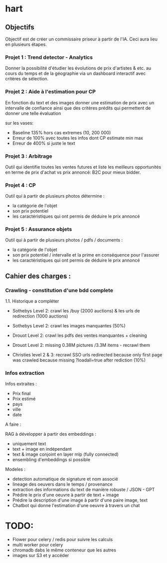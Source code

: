 # hart

## Objectifs

Objectif est de créer un commissaire priseur à partir de l'IA. Ceci aura lieu en plusieurs étapes.

### Projet 1 : Trend detector - Analytics

Donner la possibilité d'étudier les évolutions de prix d'artistes & etc. au cours du temps et de la géographie via un dashboard interactif avec critères de sélection.

### Projet 2 : Aide à l'estimation pour CP

En fonction du text et des images donner une estimation de prix avec un intervalle de confiance ainsi que des critères prédits qui permettent de donner une telle évaluation

sur les vases:
- Baseline 135% hors cas extremes (10, 200 000)
- Erreur de 100% avec toutes les infos dont CP estimate min max
- Erreur de 400% si juste le text

### Projet 3 : Arbitrage

Outil qui identifie toutes les ventes futures et liste les meilleurs opportunités en terme de prix d'achat vs prix annoncé: B2C pour mieux bidder.

### Projet 4 : CP

Outil qui à partir de plusieurs photos détermine :
- la catégorie de l'objet
- son prix potentiel
- les caractéristiques qui ont permis de déduire le prix annoncé


### Projet 5 : Assurance objets

Outil qui à partir de plusieurs photos / pdfs / documents :
- la catégorie de l'objet
- son prix potentiel / intervalle et la prime en conséquence pour l'assurer
- les caractéristiques qui ont permis de déduire le prix annoncé

## Cahier des charges :
### Crawling - constitution d'une bdd complete

1.1. Historique a compléter
- Sothebys Level 2: crawl les /buy (2000 auctions) & les urls de redirection (1000 auctions)
- Sothebys Level 2: crawl les images manquantes (50%)

- Drouot Level 2: crawl les pdfs des ventes manquantes + cleaning
- Drouot Level 2: missing 0.38M pictures /3.3M items - recrawl them

- Christies level 2 & 3: recrawl SSO urls redirected because only first page was crawled because missing ?loadall=true after rediction (10%)

### Infos extraction

Infos extraites :
- Prix final
- Prix estimé
- pays
- ville
- date

A faire :

RAG à développer à partir des embeddings :
- uniquement text
- text + image en indépendant
- text & image conjoint en layer mlp (fully connected)
- ensembling d'embeddings si possible

Modeles :
- detection automatique de signature et nom associé
- lineage des oeuvers dans le temps / provenance
- extraction des informations du text de manière robuste / JSON - GPT
- Prédire le prix d'une oeuvre à partir de text + image
- Prédire la description d'une image à partir d'une paire image, text
- Chatbot qui donne l'estimation d'une oeuvre à travers un chat

# TODO:
- Flower pour celery / redis pour suivre les calculs
- multi worker pour celery
- chromadb dabs le même conteneur que les autres
- images sur S3 et y accéder

